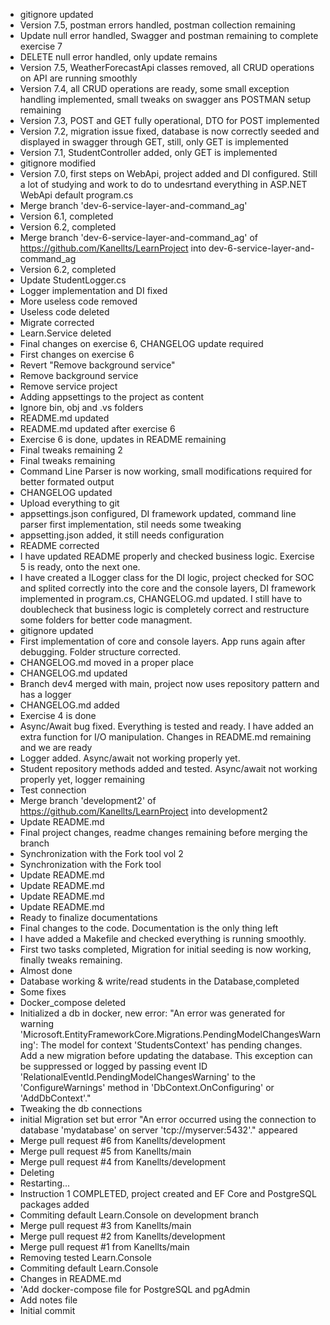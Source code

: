- gitignore updated
- Version 7.5, postman errors handled, postman collection remaining
- Update null error handled, Swagger and postman remaining to complete exercise 7
- DELETE null error handled, only update remains
- Version 7.5, WeatherForecastApi classes removed, all CRUD operations on API are running smoothly
- Version 7.4, all CRUD operations are ready, some small exception handling implemented, small tweaks on swagger ans POSTMAN setup remaining
- Version 7.3, POST and GET fully operational, DTO for POST implemented
- Version 7.2, migration issue fixed, database is now correctly seeded and displayed in swagger through GET, still, only GET is implemented
- Version 7.1, StudentController added, only GET is implemented
- gitignore modified
- Version 7.0, first steps on WebApi, project added and DI configured. Still a lot of studying and work to do to undesrtand everything in ASP.NET WebApi default program.cs
- Merge branch 'dev-6-service-layer-and-command_ag'
- Version 6.1, completed
- Version 6.2, completed
- Merge branch 'dev-6-service-layer-and-command_ag' of https://github.com/Kanellts/LearnProject into dev-6-service-layer-and-command_ag
- Version 6.2, completed
- Update StudentLogger.cs
- Logger implementation and DI fixed
- More useless code removed
- Useless code deleted
- Migrate corrected
- Learn.Service deleted
- Final changes on exercise 6, CHANGELOG update required
- First changes on exercise 6
- Revert "Remove background service"
- Remove background service
- Remove service project
- Adding appsettings to the project as content
- Ignore bin, obj and .vs folders
- README.md updated
- README.md updated after exercise 6
- Exercise 6 is done, updates in README remaining
- Final tweaks remaining 2
- Final tweaks remaining
- Command Line Parser is now working, small modifications required for better formated output
- CHANGELOG updated
- Upload everything to git
- appsettings.json configured, DI framework updated, command line parser first implementation, stil needs some tweaking
- appsetting.json added, it still needs configuration
- README corrected
- I have updated README properly and checked business logic. Exercise 5 is ready, onto the next one.
- I have created a ILogger class for the DI logic, project checked for SOC and splited correctly into the core and the console layers, DI framework implemented in program.cs, CHANGELOG.md updated. I still have to doublecheck that business logic is completely correct and restructure some folders for better code managment.
- gitignore updated
- First implementation of core and console layers. App runs again after debugging. Folder structure corrected.
- CHANGELOG.md moved in a proper place
- CHANGELOG.md updated
- Branch dev4 merged with main, project now uses repository pattern and has a logger
- CHANGELOG.md added
- Exercise 4 is done
- Async/Await bug fixed. Everything is tested and ready. I have added an extra function for I/O manipulation. Changes in README.md remaining and we are ready
- Logger added. Async/await not working properly yet.
- Student repository methods added and tested. Async/await not working properly yet, logger remaining
- Test connection
- Merge branch 'development2' of https://github.com/Kanellts/LearnProject into development2
- Update README.md
- Final project changes, readme changes remaining before merging the branch
- Synchronization with the Fork tool vol 2
- Synchronization with the Fork tool
- Update README.md
- Update README.md
- Update README.md
- Update README.md
- Ready to finalize documentations
- Final changes to the code. Documentation is the only thing left
- I have added a Makefile and checked everything is running smoothly.
- First two tasks completed, Migration for initial seeding is now working, finally tweaks remaining.
- Almost done
- Database working & write/read students in the Database,completed
- Some fixes
- Docker_compose deleted
- Initialized a db in docker, new error: "An error was generated for warning 'Microsoft.EntityFrameworkCore.Migrations.PendingModelChangesWarning': The model for context 'StudentsContext' has pending changes. Add a new migration before updating the database. This exception can be suppressed or logged by passing event ID 'RelationalEventId.PendingModelChangesWarning' to the 'ConfigureWarnings' method in 'DbContext.OnConfiguring' or 'AddDbContext'."
- Tweaking the db connections
- initial Migration set but error "An error occurred using the connection to database 'mydatabase' on server 'tcp://myserver:5432'." appeared
- Merge pull request #6 from Kanellts/development
- Merge pull request #5 from Kanellts/main
- Merge pull request #4 from Kanellts/development
- Deleting
- Restarting...
- Instruction 1 COMPLETED, project created and EF Core and PostgreSQL packages added
- Commiting default Learn.Console on development branch
- Merge pull request #3 from Kanellts/main
- Merge pull request #2 from Kanellts/development
- Merge pull request #1 from Kanellts/main
- Removing tested Learn.Console
- Commiting default Learn.Console
- Changes in README.md
- 'Add docker-compose file for PostgreSQL and pgAdmin
- Add notes file
- Initial commit
